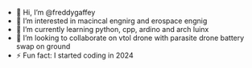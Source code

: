 - 👋 Hi, I’m @freddygaffey
- 👀 I’m interested in macincal engnirg and erospace engnig
- 🌱 I’m currently learning python, cpp, ardino and arch luinx
- 💞️ I’m looking to collaborate on vtol drone with parasite drone battery swap on ground
- ⚡ Fun fact: I started coding in 2024

